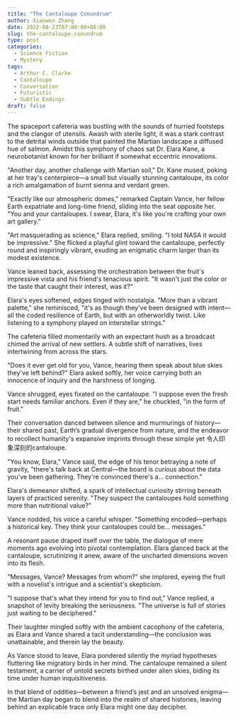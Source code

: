 ```yaml
---
title: "The Cantaloupe Conundrum"
author: Xiaowen Zhang
date: 2022-08-23T07:00:00+08:00
slug: the-cantaloupe-conundrum
type: post
categories:
  - Science Fiction
  - Mystery
tags:
  - Arthur C. Clarke
  - Cantaloupe
  - Conversation
  - Futuristic
  - Subtle Endings
draft: false
---
```


The spaceport cafeteria was bustling with the sounds of hurried footsteps and the clangor of utensils. Awash with sterile light, it was a stark contrast to the detrital winds outside that painted the Martian landscape a diffused hue of salmon. Amidst this symphony of chaos sat Dr. Elara Kane, a neurobotanist known for her brilliant if somewhat eccentric innovations.

"Another day, another challenge with Martian soil," Dr. Kane mused, poking at her tray's centerpiece—a small but visually stunning cantaloupe, its color a rich amalgamation of burnt sienna and verdant green.

"Exactly like our atmospheric domes," remarked Captain Vance, her fellow Earth expatriate and long-time friend, sliding into the seat opposite her. "You and your cantaloupes. I swear, Elara, it's like you're crafting your own art gallery."

"Art masquerading as science," Elara replied, smiling. "I told NASA it would be impressive." She flicked a playful glint toward the cantaloupe, perfectly round and inspiringly vibrant, exuding an enigmatic charm larger than its modest existence.

Vance leaned back, assessing the orchestration between the fruit's impressive vista and his friend's tenacious spirit. "It wasn't just the color or the taste that caught their interest, was it?"

Elara's eyes softened, edges tinged with nostalgia. "More than a vibrant palette," she reminisced, "it's as though they've been designed with intent—all the coded resilience of Earth, but with an otherworldly twist. Like listening to a symphony played on interstellar strings."

The cafeteria filled momentarily with an expectant hush as a broadcast chimed the arrival of new settlers. A subtle shift of narratives, lives intertwining from across the stars. 

"Does it ever get old for you, Vance, hearing them speak about blue skies they've left behind?" Elara asked softly, her voice carrying both an innocence of inquiry and the harshness of longing.

Vance shrugged, eyes fixated on the cantaloupe. "I suppose even the fresh start needs familiar anchors. Even if they are," he chuckled, "in the form of fruit."

Their conversation danced between silence and murmurings of history—their shared past, Earth’s gradual divergence from nature, and the endeavor to recollect humanity's expansive imprints through these simple yet 令人印象深刻的cantaloupe.

"You know, Elara," Vance said, the edge of his tenor betraying a note of gravity, "there's talk back at Central—the board is curious about the data you've been gathering. They're convinced there's a... connection."

Elara's demeanor shifted, a spark of intellectual curiosity stirring beneath layers of practiced serenity. "They suspect the cantaloupes hold something more than nutritional value?"

Vance nodded, his voice a careful whisper. "Something encoded—perhaps a historical key. They think your cantaloupes could be... messages."

A resonant pause draped itself over the table, the dialogue of mere moments ago evolving into pivotal contemplation. Elara glanced back at the cantaloupe, scrutinizing it anew, aware of the uncharted dimensions woven into its flesh.

"Messages, Vance? Messages from whom?" she implored, eyeing the fruit with a novelist's intrigue and a scientist's skepticism.

"I suppose that's what they intend for you to find out," Vance replied, a snapshot of levity breaking the seriousness. "The universe is full of stories just waiting to be deciphered."

Their laughter mingled softly with the ambient cacophony of the cafeteria, as Elara and Vance shared a tacit understanding—the conclusion was unattainable, and therein lay the beauty. 

As Vance stood to leave, Elara pondered silently the myriad hypotheses fluttering like migratory birds in her mind. The cantaloupe remained a silent testament, a carrier of untold secrets birthed under alien skies, biding its time under human inquisitiveness.

In that blend of oddities—between a friend’s jest and an unsolved enigma—the Martian day began to blend into the realm of shared histories, leaving behind an explicable trace only Elara might one day decipher.